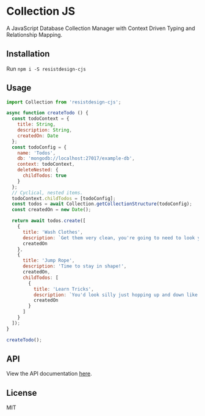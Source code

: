 # Collection JS

A JavaScript Database Collection Manager with Context Driven Typing and Relationship Mapping.

## Installation

Run `npm i -S resistdesign-cjs`

## Usage

```js
import Collection from 'resistdesign-cjs';

async function createTodo () {
  const todoContext = {
    title: String,
    description: String,
    createdOn: Date
  };
  const todoConfig = {
    name: 'Todos',
    db: 'mongodb://localhost:27017/example-db',
    context: todoContext,
    deleteNested: {
      childTodos: true
    }
  };
  // Cyclical, nested items.
  todoContext.childTodos = [todoConfig];
  const todos = await Collection.getCollectionStructure(todoConfig);
  const createdOn = new Date();

  return await todos.create([
    {
      title: 'Wash Clothes',
      description: `Get them very clean, you're going to need to look your best! :)`,
      createdOn
    },
    {
      title: 'Jump Rope',
      description: 'Time to stay in shape!',
      createdOn,
      childTodos: [
        {
          title: 'Learn Tricks',
          description: `You'd look silly just hopping up and down like that without a little pizzazz.`,
          createdOn
        }
      ]
    }
  ]);
}

createTodo();
```

## API

View the API documentation [here](http://cjs.resist.design/docs).

## License

MIT
